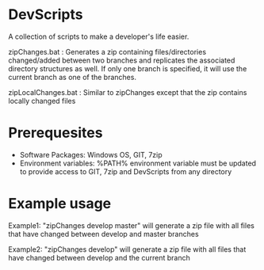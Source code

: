 # DevScripts
A collection of scripts to make a developer's life easier.

zipChanges.bat : Generates a zip containing files/directories changed/added between two branches and replicates the associated directory structures as well. If only one branch is specified, it will use the current branch as one of the branches.

zipLocalChanges.bat : Similar to zipChanges except that the zip contains locally changed files


# Prerequesites
- Software Packages: Windows OS, GIT, 7zip
- Environment variables: %PATH% environment variable must be updated to provide access to GIT, 7zip and DevScripts from any directory

# Example usage
Example1: "zipChanges develop master" will generate a zip file with all files that have changed between develop and master branches

Example2: "zipChanges develop" will generate a zip file with all files that have changed between develop and the current branch
